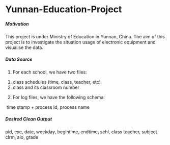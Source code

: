 # Yunnan-Education-Project

##### Motivation

This project is under Ministry of Education in Yunnan, China. The aim of this project is to investigate the situation usage of electronic equipment and visualise the data.

##### Data Source

1) For each school, we have two files:

  1. class schedules (time, class, teacher, etc)
  2. class and its classroom number

2) For log files, we have the following schema:

​	time stamp + process Id, process name

##### Desired Clean Output

pid, exe, date, weekday, begintime, endtime, schl, class teacher, subject clrm, aio, grade





